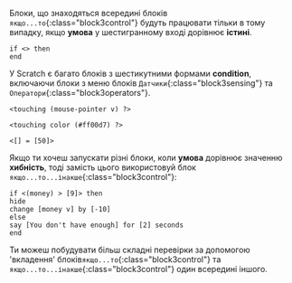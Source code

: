 Блоки, що знаходяться всередині блоків `якщо...то`{:class="block3control"} будуть працювати тільки в тому випадку, якщо **умова** у шестигранному вході дорівнює **істині**.

```blocks3
if <> then
end
```

У Scratch є багато блоків з шестикутними формами **condition**, включаючи блоки з меню блоків `Датчики`{:class="block3sensing"} та `Оператори`{:class="block3operators"}.

```blocks3
<touching (mouse-pointer v) ?>

<touching color (#ff00d7) ?>

<[] = [50]>
```

Якщо ти хочеш запускати різні блоки, коли **умова** дорівнює значенню **хибність**, тоді замість цього використовуй блок `якщо...то...інакше`{:class="block3control"}:

```blocks3
if <(money) > [9]> then
hide
change [money v] by [-10]
else
say [You don't have enough] for [2] seconds
end
```

Ти можеш побудувати більш складні перевірки за допомогою 'вкладення' блоків`якщо...то`{:class="block3control"} та `якщо...то...інакше`{:class="block3control"} один всередині іншого.
